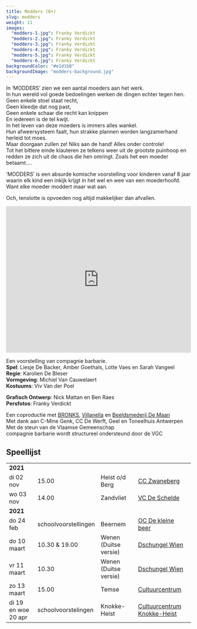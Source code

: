 ```yaml
---
title: Modders (8+)
slug: modders
weight: 11
images:
  "modders-1.jpg": Franky Verdickt
  "modders-2.jpg": Franky Verdickt
  "modders-3.jpg": Franky Verdickt
  "modders-4.jpg": Franky Verdickt
  "modders-5.jpg": Franky Verdickt
  "modders-6.jpg": Franky Verdickt
backgroundColor: "#e1d1b0"
backgroundImage: "modders-background.jpg"
---
```


In ‘MODDERS’ zien we een aantal moeders aan het werk.<br>
In hun wereld vol goede bedoelingen werken de dingen echter tegen hen.<br>
Geen enkele stoel staat recht,<br>
Geen kleedje dat nog past,<br>
Geen enkele schaar die recht kan knippen<br>
En iedereen is de tel kwijt.<br>
In het leven van deze moeders is immers alles wankel.<br>
Hun afweersysteem faalt, hun strakke plannen worden langzamerhand herleid tot moes.<br>
Maar doorgaan zullen ze! Niks aan de hand! Alles onder controle!<br>
Tot het bittere einde klauteren ze telkens weer uit de grootste puinhoop en redden ze zich uit de chaos die hen omringt. Zoals het een moeder betaamt....<br>

‘MODDERS’ is een absurde komische voorstelling voor kinderen vanaf 8 jaar waarin elk kind een inkijk krijgt in het wel en wee van een moederhoofd.<br>
Want elke moeder moddert maar wat aan.<br>

Och, tenslotte is opvoeden nog altijd makkelijker dan afvallen.

<iframe src="https://player.vimeo.com/video/245175026?title=0&byline=0&portrait=0" width="100%" height="400" frameborder="0" webkitallowfullscreen mozallowfullscreen allowfullscreen></iframe>

Een voorstelling van compagnie barbarie.<br>
**Spel**: Liesje De Backer, Amber Goethals, Lotte Vaes en Sarah Vangeel<br>
**Regie**: Karolien De Bleser<br>
**Vormgeving**: Michiel Van Cauwelaert<br>
**Kostuums**: Viv Van der Poel<br>

**Grafisch Ontwerp**: Nick Mattan en Ben Raes<br>
**Persfotos**: Franky Verdickt<br>

Een coproductie met <a href="http://www.bronks.be/nl/">BRONKS</a>, <a href="https://www.destudio.com/">Villanella</a> en <a href="http://www.demaan.be/">Beeldsmederij De Maan</a><br>
Met dank aan C-Mine Genk, CC De Werft, Geel en Toneelhuis Antwerpen <br>
Met de steun van de Vlaamse Gemeenschap<br>
compagnie barbarie wordt structureel ondersteund door de VGC

## Speellijst

<div class="table-responsive">
<table class="speellijst">

<tr><td colspan="5"><strong>2021</strong></td></tr>
<tr><td>di 02 nov</td><td>15.00</td><td>Heist o/d Berg</td><td><a href="http://www.zwaneberg.be">CC Zwaneberg</td></tr>
<tr><td>wo 03 nov</td><td>14.00</td><td>Zandvliet</td><td><a href="http://www.vrijetijdscentrumdeschelde.be">VC De Schelde</a></td></tr>

<tr><td colspan="5"><strong>2021</strong></td></tr>
<tr><td>do 24 feb</td><td>schoolvoorstellingen</td><td>Beernem</td><td><a href="http://www.beernem.be">OC De kleine beer</a></td></tr>
<tr><td>do 10 maart</td><td>10.30 & 19.00</td><td>Wenen (Duitse versie)</td><td><a href="https://www.dschungelwien.at/">Dschungel Wien</a></td></tr>
<tr><td>vr 11 maart</td><td>10.30</td><td>Wenen (Duitse versie)</td><td><a href="https://www.dschungelwien.at/">Dschungel Wien</a></td></tr>
<tr><td>zo 13 maart</td><td>15.00</td><td>Temse</td><td><a href="http://www.cultuurcentrumtemse.be">Cultuurcentrum</a></td></tr>
<tr><td>di 19 en woe 20 apr</td><td>schoolvoorstelingen</td><td>Knokke-Heist</td><td><a href="https://www.knokke-heist.be/vrije-tijd/cultuurcentrum-knokke-heist">Cultuurcentrum Knokke-Heist</a></td></tr>
</table>
</div>
